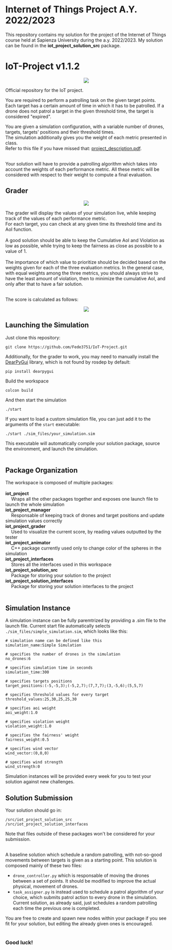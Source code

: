 # Internet of Things Project A.Y. 2022/2023

This repository contains my solution for the project of the Internet of Things course held at Sapienza University during the a.y. 2022/2023. My solution can be found in the **iot_project_solution_src** package.

# IoT-Project v1.1.2

<p align="center">
  <img src="https://fede3751.github.io/IoT_lectures/imgs/project/project_splashart.png">
</p>

Official repository for the IoT project.

You are required to perform a patrolling task on the given target points.
Each target has a certain amount of time in which it has to be patrolled.
If a drone does not patrol a target in the given threshold time, the target is considered "expired".

You are given a simulation configuration, with a variable number of drones, targets, targets' positions and their threshold times.<br>
The simulation additionally gives you the weight of each metric presented in class.<br>
Refer to this file if you have missed that: <a href="https://fede3751.github.io/IoT_lectures/misc_files/project_description.pdf">project_description.pdf</a>.<br><br>

Your solution will have to provide a patrolling algorithm which takes into account the weights of each performance metric. All these metric will be considered with respect to their weight to compute a final evaluation.

## Grader

<p align="center">
  <img src="https://fede3751.github.io/IoT_lectures/imgs/project/grader_display.png">
</p>

The grader will display the values of your simulation live, while keeping track of the values of each performance metric.<br>
For each target, you can check at any given time its threshold time and its AoI function.<br><br>
A good solution should be able to keep the Cumulative AoI and Violation as low as possible, while trying to keep the fairness as close as possible to a value of 1.<br><br>
The importance of which value to prioritize should be decided based on the weights given for each of the three evaluation metrics.
In the general case, with equal weights among the three metrics, you should always strive to have the least amount of violation, then to minimize the cumulative AoI, and only after that to have a fair solution.<br><br>

The score is calculated as follows:

<p align="center">
  <img src="https://fede3751.github.io/IoT_lectures/imgs/project/score_calculation.png">
</p>


## Launching the Simulation

Just clone this repository:

```
git clone https://github.com/Fede3751/IoT-Project.git
```

Additionally, for the grader to work, you may need to manually install the <a href="https://github.com/hoffstadt/DearPyGui">DearPyGui</a> library, which is not found by rosdep by default:
```
pip install dearpygui
```


Build the workspace

```
colcon build
```

And then start the simulation

```
./start
```

If you want to load a custom simulation file, you can just add it to the arguments of the <code>start</code> executable:

```
./start ./sim_files/your_simulation.sim
```

This executable will automatically compile your solution package, source the environment, and launch the simulation.<br><br>

## Package Organization

The workspace is composed of multiple packages:<br><br>
**iot_project**<br>
  &emsp; Wraps all the other packages together and exposes one launch file to launch the whole simulation<br>
**iot_project_manager**<br>
  &emsp; Responsable of keeping track of drones and target positions and update simulation values correctly<br>
**iot_project_grader**<br>
  &emsp; Used to visualize the current score, by reading values outputted by the tester<br>
**iot_project_animator**<br>
  &emsp; C++ package currently used only to change color of the spheres in the simulation<br>
**iot_project_interfaces**<br>
  &emsp; Stores all the interfaces used in this workspace<br>
**iot_project_solution_src**<br>
  &emsp; Package for storing your solution to the project<br>
**iot_project_solution_interfaces**<br>
  &emsp; Package for storing your solution interfaces to the project<br><br>

## Simulation Instance

A simulation instance can be fully paremtrized by providing a .sim file to the launch file. Current start file automatically selects <code>./sim_files/simple_simulation.sim</code>, which looks like this:<br>

```
# simulation name can be defined like this
simulation_name:Simple Simulation

# specifies the number of drones in the simulation
no_drones:6

# specifies simulation time in seconds
simulation_time:300

# specifies targets positions
target_positions:(-5,-5,3);(-5,2,7);(7,7,7);(3,-5,6);(5,5,7)

# specifies threshold values for every target
threshold_values:25,30,25,25,30

# specifies aoi weight
aoi_weight:1.0

# specifies violation weight
violation_weight:1.0

# specifies the fairness' weight
fairness_weight:0.5

# specifies wind vector
wind_vector:(0,0,0)

# specifies wind strength
wind_strength:0
```

Simulation instances will be provided every week for you to test your solution against new challenges.


## Solution Submission

Your solution should go in:

```
/src/iot_project_solution_src
/src/iot_project_solution_interfaces
```

Note that files outside of these packages won't be considered for your submission.<br><br>


A baseline solution which schedule a random patrolling, with not-so-good movements between targets is given as a starting point. This solution is composed mainly of these two files:<br>
- <code>drone_controller.py</code> which is responsable of moving the drones between a set of points. It should be modified to improve the actual physical, movement of drones.<br>
- <code>task_assigner.py</code> is instead used to schedule a patrol algorithm of your choice, which submits patrol action to every drone in the simulation. Current solution, as already said, just schedules a random patrolling each time the previous one is completed.<br>

You are free to create and spawn new nodes within your package if you see fit for your solution, but editing the already given ones is encouraged.<br><br>

### Good luck!
